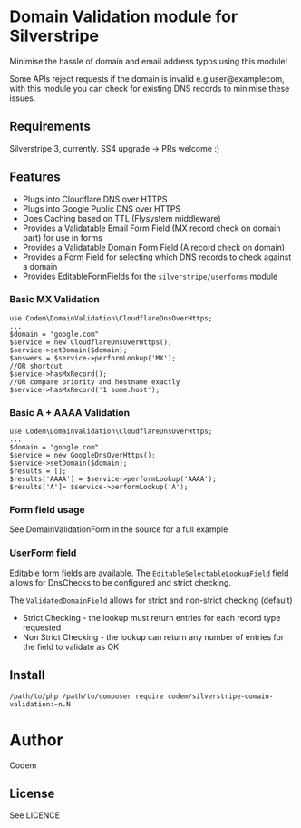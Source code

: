 # Domain Validation module for Silverstripe

Minimise the hassle of domain and email address typos using this module!

Some APIs reject requests if the domain is invalid e.g user@examplecom, with this module you can check for existing DNS records to minimise these issues.

## Requirements
Silverstripe 3, currently. SS4 upgrade -> PRs welcome :)

## Features
+ Plugs into Cloudflare DNS over HTTPS
+ Plugs into Google Public DNS over HTTPS
+ Does Caching based on TTL (Flysystem middleware)
+ Provides a Validatable Email Form Field (MX record check on domain part) for use in forms
+ Provides a Validatable Domain Form Field (A record check on domain)
+ Provides a Form Field for selecting which DNS records to check against a domain
+ Provides EditableFormFields for the ```silverstripe/userforms``` module

### Basic MX Validation
```
use Codem\DomainValidation\CloudflareDnsOverHttps;
...
$domain = "google.com"
$service = new CloudflareDnsOverHttps();
$service->setDomain($domain);
$answers = $service->performLookup('MX');
//OR shortcut
$service->hasMxRecord();
//OR compare priority and hostname exactly
$service->hasMxRecord('1 some.host');
```

### Basic A + AAAA Validation
```
use Codem\DomainValidation\CloudflareDnsOverHttps;
...
$domain = "google.com"
$service = new GoogleDnsOverHttps();
$service->setDomain($domain);
$results = [];
$results['AAAA'] = $service->performLookup('AAAA');
$results['A']= $service->performLookup('A');
```
### Form field usage
See DomainValidationForm in the source for a full example

### UserForm field
Editable form fields are available. The ```EditableSelectableLookupField``` field allows for DnsChecks to be configured and strict checking.

The ```ValidatedDomainField``` allows for strict and non-strict checking (default)
+ Strict Checking - the lookup must return entries for each record type requested
+ Non Strict Checking - the lookup can return any number of entries for the field to validate as OK

## Install
```
/path/to/php /path/to/composer require codem/silverstripe-domain-validation:~n.N
```

# Author
Codem

## License
See LICENCE
